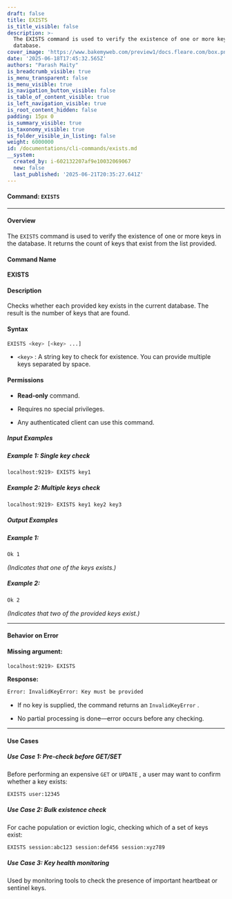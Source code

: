 ```yaml
---
draft: false
title: EXISTS
is_title_visible: false
description: >-
  The EXISTS command is used to verify the existence of one or more keys in the
  database.
cover_image: 'https://www.bakemyweb.com/preview1/docs.fleare.com/box.png'
date: '2025-06-18T17:45:32.565Z'
authors: "Parash Maity"
is_breadcrumb_visible: true
is_menu_transparent: false
is_menu_visible: true
is_navigation_button_visible: false
is_table_of_content_visible: true
is_left_navigation_visible: true
is_root_content_hidden: false
padding: 15px 0
is_summary_visible: true
is_taxonomy_visible: true
is_folder_visible_in_listing: false
weight: 6000000
id: /documentations/cli-commands/exists.md
__system:
  created_by: i-602132207af9e10032069067
  new: false
  last_published: '2025-06-21T20:35:27.641Z'
---
```

#### Command: `EXISTS` 

***

#### Overview

The `EXISTS` command is used to verify the existence of one or more keys in the database. It returns the count of keys that exist from the list provided.

#### Command Name

**EXISTS**

#### Description

Checks whether each provided key exists in the current database. The result is the number of keys that are found.

#### Syntax

```bash 
EXISTS <key> [<key> ...]
```

*  `<key>` : A string key to check for existence. You can provide multiple keys separated by space.

#### Permissions

* **Read-only** command.

* Requires no special privileges.

* Any authenticated client can use this command.

##### Input Examples

##### Example 1: Single key check

```bash 
localhost:9219> EXISTS key1
```

##### Example 2: Multiple keys check

```bash 
localhost:9219> EXISTS key1 key2 key3
```

##### Output Examples

##### Example 1:

```bash 
Ok 1
```

*(Indicates that one of the keys exists.)*

##### Example 2:

```bash 
Ok 2
```

*(Indicates that two of the provided keys exist.)*

***

#### Behavior on Error

#### Missing argument:

```bash 
localhost:9219> EXISTS
```

**Response:**

```bash 
Error: InvalidKeyError: Key must be provided
```

* If no key is supplied, the command returns an `InvalidKeyError` .

* No partial processing is done—error occurs before any checking.

***

#### Use Cases

##### Use Case 1: Pre-check before GET/SET

Before performing an expensive `GET` or `UPDATE` , a user may want to confirm whether a key exists:

```bash 
EXISTS user:12345
```

##### Use Case 2: Bulk existence check

For cache population or eviction logic, checking which of a set of keys exist:

```bash 
EXISTS session:abc123 session:def456 session:xyz789
```

##### Use Case 3: Key health monitoring

Used by monitoring tools to check the presence of important heartbeat or sentinel keys.

 
